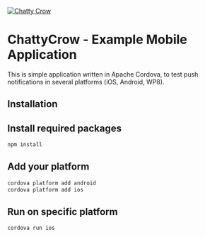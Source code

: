 [![Chatty
Crow](http://chattycrow.com/crow3logo.png)](http://chattycrow.com)

# ChattyCrow - Example Mobile Application

This is simple application written in Apache Cordova, to test push
notifications in several platforms (iOS, Android, WP8).


## Installation

## Install required packages

```sh
npm install
```

## Add your platform

```sh
cordova platform add android
cordova platform add ios
```

## Run on specific platform

```sh
cordova run ios
```
